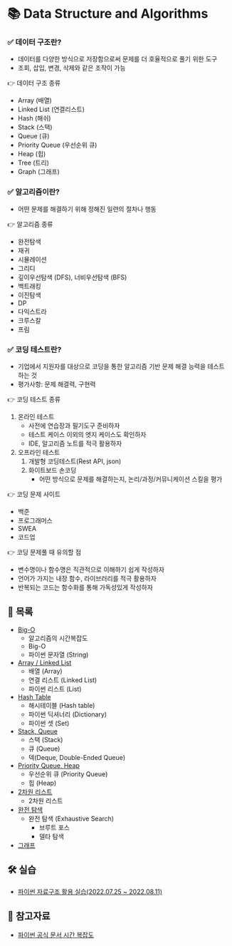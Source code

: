 # 📚 Data Structure and Algorithms

### ✅ 데이터 구조란?

- 데이터를 다양한 방식으로 저장함으로써 문제를 더 호율적으로 풀기 위한 도구
- 조회, 삽입, 변경, 삭제와 같은 조작이 가능

👉 데이터 구조 종류
- Array (배열)
- Linked List (연결리스트)
- Hash (해쉬)
- Stack (스택)
- Queue (큐)
- Priority Queue (우선순위 큐)
- Heap (힙)
- Tree (트리)
- Graph (그래프)


### ✅ 알고리즘이란?

- 어떤 문제를 해결하기 위해 정해진 일련의 절차나 행동

👉 알고리즘 종류
- 완전탐색
- 재귀
- 시뮬레이션
- 그리디
- 깊이우선탐색 (DFS), 너비우선탐색 (BFS)
- 백트래킹
- 이진탐색
- DP
- 다익스트라
- 크루스칼
- 프림


### ✅ 코딩 테스트란?

- 기업에서 지원자를 대상으로 코딩을 통한 알고리즘 기반 문제 해결 능력을 테스트 하는 것
- 평가사항: 문제 해결력, 구현력

👉 코딩 테스트 종류
1. 온라인 테스트
     - 사전에 연습장과 필기도구 준비하자
     - 테스트 케이스 이외의 엣지 케이스도 확인하자
     - IDE, 알고리즘 노트를 적극 활용하자
2. 오프라인 테스트
   1. 개발형 코딩테스트(Rest API, json)
   2. 화이트보드 손코딩
        - 어떤 방식으로 문제를 해결하는지, 논리/과정/커뮤니케이션 스킬을 평가

👉 코딩 문제 사이트
- 백준
- 프로그래머스
- SWEA
- 코드업

👉 코딩 문제풀 때 유의할 점
- 변수명이나 함수명은 직관적으로 이해하기 쉽게 작성하자
- 언어가 가지는 내장 함수, 라이브러리를 적극 활용하자
- 반복되는 코드는 함수화를 통해 가독성있게 작성하자



## 📃 목록
- [Big-O](https://github.com/hyejinny97/TIL/blob/master/Algorithm/Big_O.md)
  - 알고리즘의 시간복잡도
  - Big-O
  - 파이썬 문자열 (String)
- [Array / Linked List](https://github.com/hyejinny97/TIL/blob/master/Algorithm/array_linkedList.md)
  - 배열 (Array)
  - 연결 리스트 (Linked List)
  - 파이썬 리스트 (List)
- [Hash Table](https://github.com/hyejinny97/TIL/blob/master/Algorithm/hash_table.md)
  - 해시테이블 (Hash table)
  - 파이썬 딕셔너리 (Dictionary)
  - 파이썬 셋 (Set)
- [Stack, Queue](https://github.com/hyejinny97/TIL/blob/master/Algorithm/stack_queue.md)
  - 스택 (Stack)
  - 큐 (Queue)
  - 덱(Deque, Double-Ended Queue)
- [Priority Queue, Heap](https://github.com/hyejinny97/TIL/blob/master/Algorithm/priorityQ_heap.md)
  - 우선순위 큐 (Priority Queue)
  - 힙 (Heap)
- [2차원 리스트](https://github.com/hyejinny97/TIL/blob/master/Algorithm/2Dlist.md)
  - 2차원 리스트
- [완전 탐색](https://github.com/hyejinny97/TIL/blob/master/Algorithm/exhaustive_search.md)
  - 완전 탐색 (Exhaustive Search)
    - 브루트 포스
    - 델타 탐색
- [그래프](https://github.com/hyejinny97/TIL/blob/master/Algorithm/graph.md)



## 🛠 실습
- [파이썬 자료구조 활용 실습(2022.07.25 ~ 2022.08.11)](https://github.com/hyejinny97/01-ALGORITHM)




## 🔎 참고자료
- [파이썬 공식 문서 시간 복잡도](https://wiki.python.org/moin/TimeComplexity)
